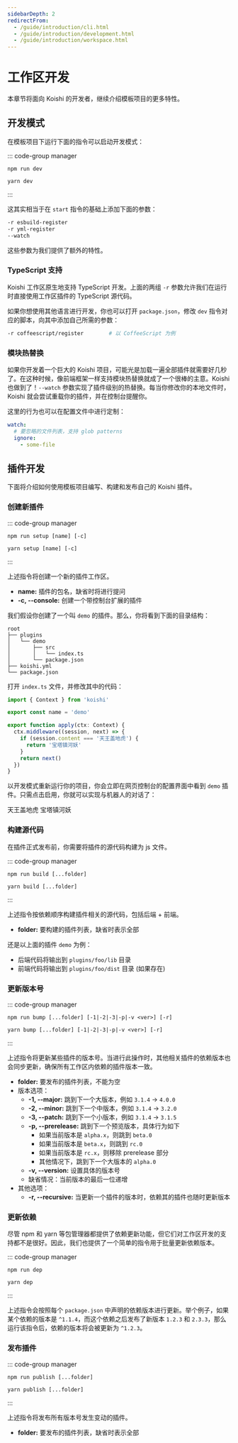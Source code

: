 ```yaml
---
sidebarDepth: 2
redirectFrom:
  - /guide/introduction/cli.html
  - /guide/introduction/development.html
  - /guide/introduction/workspace.html
---
```


# 工作区开发

本章节将面向 Koishi 的开发者，继续介绍模板项目的更多特性。

## 开发模式

在模板项目下运行下面的指令可以启动开发模式：

::: code-group manager
```npm
npm run dev
```
```yarn
yarn dev
```
:::

这其实相当于在 `start` 指令的基础上添加下面的参数：

```sh
-r esbuild-register
-r yml-register
--watch
```

这些参数为我们提供了额外的特性。

### TypeScript 支持

Koishi 工作区原生地支持 TypeScript 开发。上面的两组 `-r` 参数允许我们在运行时直接使用工作区插件的 TypeScript 源代码。

如果你想使用其他语言进行开发，你也可以打开 `package.json`，修改 `dev` 指令对应的脚本，向其中添加自己所需的参数：

```sh
-r coffeescript/register        # 以 CoffeeScript 为例
```

### 模块热替换

如果你开发着一个巨大的 Koishi 项目，可能光是加载一遍全部插件就需要好几秒了。在这种时候，像前端框架一样支持模块热替换就成了一个很棒的主意。Koishi 也做到了！`--watch` 参数实现了插件级别的热替换。每当你修改你的本地文件时，Koishi 就会尝试重载你的插件，并在控制台提醒你。

这里的行为也可以在配置文件中进行定制：

```yaml title=koishi.yml
watch:
  # 要忽略的文件列表，支持 glob patterns
  ignore:
    - some-file
```

<!-- 此外，这个指令还支持一些额外的配置项：

- **--log-level:** 控制输出等级
- **--log-time:** 在日志中显示时间
- **--debug:** 最高等级输出的命名空间

与输出日志相关的选项请参见 [输出与日志](../service/logger.md) 一章。 -->

## 插件开发

下面将介绍如何使用模板项目编写、构建和发布自己的 Koishi 插件。

### 创建新插件

::: code-group manager
```npm
npm run setup [name] [-c]
```
```yarn
yarn setup [name] [-c]
```
:::

上述指令将创建一个新的插件工作区。

- **name:** 插件的包名，缺省时将进行提问
- **-c, --console:** 创建一个带控制台扩展的插件

我们假设你创建了一个叫 `demo` 的插件。那么，你将看到下面的目录结构：

```
root
├── plugins
│   └── demo
│       ├── src
│       │   └── index.ts
│       └── package.json
├── koishi.yml
└── package.json
```

打开 `index.ts` 文件，并修改其中的代码：

```ts no-extra-header
import { Context } from 'koishi'

export const name = 'demo'

export function apply(ctx: Context) {
  ctx.middleware((session, next) => {
    if (session.content === '天王盖地虎') {
      return '宝塔镇河妖'
    }
    return next()
  })
}
```

以开发模式重新运行你的项目，你会立即在网页控制台的配置界面中看到 `demo` 插件。只需点击启用，你就可以实现与机器人的对话了：

<panel-view title="聊天记录">
<chat-message nickname="Alice" color="#cc0066">天王盖地虎</chat-message>
<chat-message nickname="Koishi" avatar="/koishi.png">宝塔镇河妖</chat-message>
</panel-view>

### 构建源代码

在插件正式发布前，你需要将插件的源代码构建为 js 文件。

::: code-group manager
```npm
npm run build [...folder]
```
```yarn
yarn build [...folder]
```
:::

上述指令按依赖顺序构建插件相关的源代码，包括后端 + 前端。

- **folder:** 要构建的插件列表，缺省时表示全部

还是以上面的插件 `demo` 为例：

- 后端代码将输出到 `plugins/foo/lib` 目录
- 前端代码将输出到 `plugins/foo/dist` 目录 (如果存在)

### 更新版本号

::: code-group manager
```npm
npm run bump [...folder] [-1|-2|-3|-p|-v <ver>] [-r]
```
```yarn
yarn bump [...folder] [-1|-2|-3|-p|-v <ver>] [-r]
```
:::

上述指令将更新某些插件的版本号。当进行此操作时，其他相关插件的依赖版本也会同步更新，确保所有工作区内依赖的插件版本一致。

- **folder:** 要发布的插件列表，不能为空
- 版本选项：
  - **-1, --major:** 跳到下一个大版本，例如 `3.1.4` -> `4.0.0`
  - **-2, --minor:** 跳到下一个中版本，例如 `3.1.4` -> `3.2.0`
  - **-3, --patch:** 跳到下一个小版本，例如 `3.1.4` -> `3.1.5`
  - **-p, --prerelease:** 跳到下一个预览版本，具体行为如下
    - 如果当前版本是 `alpha.x`，则跳到 `beta.0`
    - 如果当前版本是 `beta.x`，则跳到 `rc.0`
    - 如果当前版本是 `rc.x`，则移除 prerelease 部分
    - 其他情况下，跳到下一个大版本的 `alpha.0`
  - **-v, --version:** 设置具体的版本号
  - 缺省情况：当前版本的最后一位递增
- 其他选项：
  - **-r, --recursive:** 当更新一个插件的版本时，依赖其的插件也随时更新版本
  <!-- - -s, --sync: 与云端进行同步，基于 npm 上的最新版本而非本地版本更新 -->

### 更新依赖

尽管 npm 和 yarn 等包管理器都提供了依赖更新功能，但它们对工作区开发的支持都不是很好。因此，我们也提供了一个简单的指令用于批量更新依赖版本。

::: code-group manager
```npm
npm run dep
```
```yarn
yarn dep
```
:::

上述指令会按照每个 `package.json` 中声明的依赖版本进行更新。举个例子，如果某个依赖的版本是 `^1.1.4`，而这个依赖之后发布了新版本 `1.2.3` 和 `2.3.3`，那么运行该指令后，依赖的版本将会被更新为 `^1.2.3`。

### 发布插件

::: code-group manager
```npm
npm run publish [...folder]
```
```yarn
yarn publish [...folder]
```
:::

上述指令将发布所有版本号发生变动的插件。

- **folder:** 要发布的插件列表，缺省时表示全部
